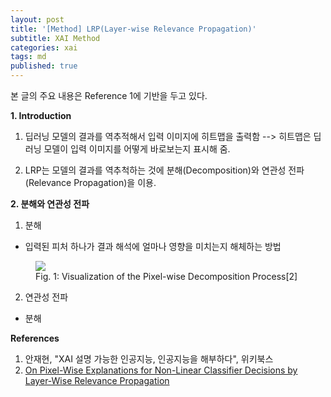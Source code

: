 ```yaml
---
layout: post
title: '[Method] LRP(Layer-wise Relevance Propagation)'
subtitle: XAI Method
categories: xai
tags: md
published: true
---
```


본 글의 주요 내용은 Reference 1에 기반을 두고 있다.

**1. Introduction**

1) 딥러닝 모델의 결과를 역추적해서 입력 이미지에 히트맵을 출력함 --> 히트맵은 딥러닝 모델이 입력 이미지를 어떻게 바로보는지 표시해 줌.
  
2) LRP는 모델의 결과를 역추척하는 것에 분해(Decomposition)와 연관성 전파(Relevance Propagation)을 이용. 

**2. 분해와 연관성 전파**


1) 분해
- 입력된 피처 하나가 결과 해석에 얼마나 영향을 미치는지 해체하는 방법

<figure>
  <img src="https://AllAboutXAI.github.io/assets/img/XAI/ts/2022-06-15-xai-md-LRP_1.jpg" class="center">
  <figcaption>Fig. 1: Visualization of the Pixel-wise Decomposition Process[2]</figcaption>	
</figure>

2) 연관성 전파
- 분해 

**References**

1. 안재현, "XAI 설명 가능한 인공지능, 인공지능을 해부하다", 위키북스 
2. [On Pixel-Wise Explanations for Non-Linear Classifier Decisions by Layer-Wise Relevance Propagation](https://journals.plos.org/plosone/article/file?id=10.1371/journal.pone.0130140&type=printable)

